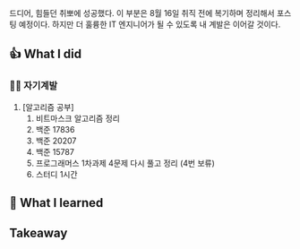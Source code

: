 드디어, 힘들던 취뽀에 성공했다.
이 부분은 8월 16일 취직 전에 복기하며 정리해서 포스팅 예정이다.
하지만 더 훌륭한 IT 엔지니어가 될 수 있도록 내 계발은 이어갈 것이다.

## 👍 What I did
### 👩‍💻 자기계발
1. [알고리즘 공부] 
	1. 비트마스크 알고리즘 정리
	2. 백준 17836
	3. 백준 20207
	4. 백준 15787
	5. 프로그래머스 1차과제 4문제 다시 풀고 정리 (4번 보류)
	6. 스터디 1시간

## 👊 What I learned

## Takeaway

<!--stackedit_data:
eyJoaXN0b3J5IjpbLTQ2ODA1MDcyNywtMTA2MDEyODEzMiwtMT
MyMzY5NTgyOCwtMTUyMTU0MjY2M119
-->